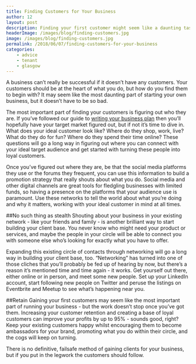 ```yaml
---
title: Finding Customers for Your Business
author: 12
layout: post
description: Finding your first customer might seem like a daunting task, but it doesn’t have to be. Here are some top tips for finding clients for your business.
headerImage: /images/blog/finding-customers.jpg
image: /images/blog/finding-customers.jpg
permalink: /2018/06/07/finding-customers-for-your-business
categories:  
    - advice
    - tenant
    - glasgow
---
```

A business can’t really be successful if it doesn’t have any customers. Your customers should be at the heart of what you do, but how do you find them to begin with? It may seem like the most daunting part of starting your own business, but it doesn’t have to be so bad.

The most important part of finding your customers is figuring out who they are. If you’ve followed our guide to [writing your business plan](https://rookieoven.com/2018/04/03/business-plan-part-one) then you’ll hopefully have your target market figured out, but if not it’s time to dive in. What does your ideal customer look like? Where do they shop, work, live? What do they do for fun? Where do they spend their time online? These questions will go a long way in figuring out where you can connect with your ideal target audience and get started with turning these people into loyal customers.

Once you’ve figured out where they are, be that the social media platforms they use or the forums they frequent, you can use this information to build a promotion strategy that really shouts about what you do. Social media and other digital channels are great tools for fledgling businesses with limited funds, so having a presence on the platforms that your audience use is paramount. Use these networks to tell the world about what you’re doing and why it matters, working with your ideal customer in mind at all times.

##No such thing as stealth
Shouting about your business in your existing network - like your friends and family - is another brilliant way to start building your client base. You never know who might need your product or services, and maybe the people in your circle will be able to connect you with someone else who’s looking for exactly what you have to offer.

Expanding this existing circle of contacts through networking will go a long way in building your client base, too. “Networking” has turned into one of those cliches that you’ll probably be fed up of hearing by now, but there’s a reason it’s mentioned time and time again - it works. Get yourself out there, either online or in person, and meet some new people. Set up your LinkedIn account, start following new people on Twitter and peruse the listings on Eventbrite and Meetup to see what’s happening near you.

##Retain
Gaining your first customers may seem like the most important part of running your business - but the work doesn’t stop once you’ve got them. Increasing your customer retention and creating a base of loyal customers can improve your profits by up to 95% - sounds good, right? Keep your existing customers happy whilst encouraging them to become ambassadors for your brand, promoting what you do within their circle, and the cogs will keep on turning.

There is no definitive, failsafe method of gaining clients for your business, but if you put in the legwork the customers should follow.
